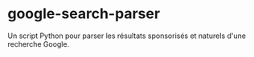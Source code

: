 # google-search-parser
Un script Python pour parser les résultats sponsorisés et naturels d'une recherche Google.
